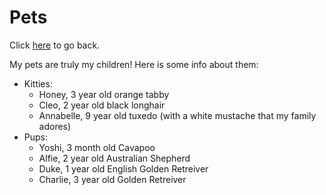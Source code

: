 # Pets

Click [here](README.md) to go back. 

My pets are truly my children! Here is some info about them:
- Kitties:
  - Honey, 3 year old orange tabby
  - Cleo, 2 year old black longhair
  - Annabelle, 9 year old tuxedo (with a white mustache that my family adores)
- Pups:
  - Yoshi, 3 month old Cavapoo
  - Alfie, 2 year old Australian Shepherd
  - Duke, 1 year old English Golden Retreiver
  - Charlie, 3 year old Golden Retreiver
